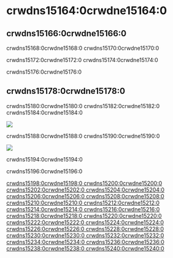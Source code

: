# crwdns15164:0crwdne15164:0

## crwdns15166:0crwdne15166:0

crwdns15168:0crwdne15168:0 crwdns15170:0crwdne15170:0

crwdns15172:0crwdne15172:0 crwdns15174:0crwdne15174:0

crwdns15176:0crwdne15176:0



## crwdns15178:0crwdne15178:0

crwdns15180:0crwdne15180:0 crwdns15182:0crwdne15182:0 crwdns15184:0crwdne15184:0

![](crwdns15186:0crwdne15186:0)

crwdns15188:0crwdne15188:0 crwdns15190:0crwdne15190:0

![](crwdns15192:0crwdne15192:0)

crwdns15194:0crwdne15194:0

crwdns15196:0crwdne15196:0

<ins>crwdns15198:0crwdne15198:0 crwdns15200:0crwdne15200:0   crwdns15202:0crwdne15202:0 crwdns15204:0crwdne15204:0  crwdns15206:0crwdne15206:0 crwdns15208:0crwdne15208:0 crwdns15210:0crwdne15210:0 crwdns15212:0crwdne15212:0 crwdns15214:0crwdne15214:0  crwdns15216:0crwdne15216:0 crwdns15218:0crwdne15218:0  crwdns15220:0crwdne15220:0  crwdns15222:0crwdne15222:0  crwdns15224:0crwdne15224:0 crwdns15226:0crwdne15226:0 crwdns15228:0crwdne15228:0 crwdns15230:0crwdne15230:0 crwdns15232:0crwdne15232:0 crwdns15234:0crwdne15234:0  crwdns15236:0crwdne15236:0 crwdns15238:0crwdne15238:0  crwdns15240:0crwdne15240:0

